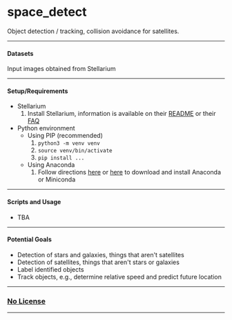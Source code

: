 # space_detect
Object detection / tracking, collision avoidance for satellites.
___
#### Datasets
Input images obtained from Stellarium
___
#### Setup/Requirements
- Stellarium
  1) Install Stellarium, information is available on their [README](https://github.com/Stellarium/stellarium) or their [FAQ](https://github.com/Stellarium/stellarium/wiki/FAQ#user-content-Installing_Stellarium)
- Python environment
  - Using PIP (recommended)
    1) `python3 -m venv venv`
    2) `source venv/bin/activate`
    3) `pip install ...`
  - Using Anaconda
    1) Follow directions [here](https://www.anaconda.com/download/) or [here](https://docs.anaconda.com/free/anaconda/install/) to download and install Anaconda or Miniconda
___
#### Scripts and Usage
- TBA
___
#### Potential Goals
- Detection of stars and galaxies, things that aren't satellites
- Detection of satellites, things that aren't stars or galaxies
- Label identified objects
- Track objects, e.g., determine relative speed and predict future location
___
### [No License](https://choosealicense.com/no-permission/)
___
